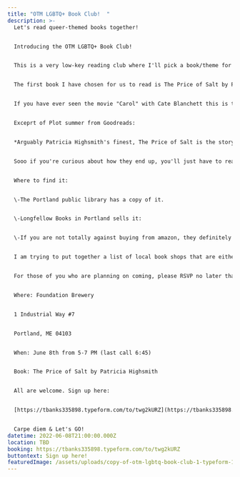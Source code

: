 ```yaml
---
title: "OTM LGBTQ+ Book Club!  "
description: >-
  Let's read queer-themed books together!


  Introducing the OTM LGBTQ+ Book Club! 


  This is a very low-key reading club where I'll pick a book/theme for the month and whoever wants to join in, please do so. Then, I'll set a date and time for us all to meet up at a local brewery or coffee shop and we'll all chat about the book and drink some tasty beverages. 


  The first book I have chosen for us to read is The Price of Salt by Patricia Highsmith


  If you have ever seen the movie "Carol" with Cate Blanchett this is the original book it's based on. 


  Exceprt of Plot summer from Goodreads:


  *Arguably Patricia Highsmith's finest, The Price of Salt is the story of Therese Belivet, a stage designer trapped in a department-store day job, whose salvation arrives one day in the form of Carol Aird, an alluring suburban housewife in the throes of a divorce.* 


  Sooo if you're curious about how they end up, you'll just have to read the book! haha 


  Where to find it: 


  \-The Portland public library has a copy of it. 


  \-Longfellow Books in Portland sells it:


  \-If you are not totally against buying from amazon, they definitely have plenty of copies.


  I am trying to put together a list of local book shops that are either queer owned or queer friendly and it's kind of astonishing that there don't really seem to be any of them but stay tuned on that! If anyone has any recommendations, I am all ears and eyes. 


  For those of you who are planning on coming, please RSVP no later than June 7th if at all possible but you will definitely not be turned away if you just show up. I just want to be courteous to foundation brewery is all. And please don't feel pressured to drink. I just love the energy of this brewery (plus it's Queer friendly) and I always just have a great time.


  Where: Foundation Brewery


  1 Industrial Way #7


  Portland, ME 04103


  When: June 8th from 5-7 PM (last call 6:45)


  Book: The Price of Salt by Patricia Highsmith


  All are welcome. Sign up here:


  [https://tbanks335898.typeform.com/to/twg2kURZ](https://tbanks335898.typeform.com/to/twg2kURZ?fbclid=IwAR1aVfCFBrbuJYYzgOKmQTCB_aEMaaN7boCjJZzX3odDkxm8AyPbihedYzo)


  Carpe diem & Let's GO!
datetime: 2022-06-08T21:00:00.000Z
location: TBD
booking: https://tbanks335898.typeform.com/to/twg2kURZ
buttontext: Sign up here!
featuredImage: /assets/uploads/copy-of-otm-lgbtq-book-club-1-typeform-1-.png
---
```

